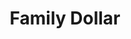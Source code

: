 ---
title: "Family Dollar"
url: /san-antonio/family-dollar-nogalitos-street/
shop: variety store
---